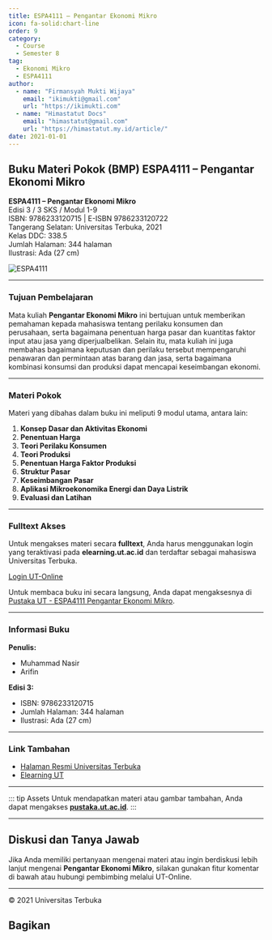```yaml
--- 
title: ESPA4111 – Pengantar Ekonomi Mikro
icon: fa-solid:chart-line
order: 9
category:
  - Course
  - Semester 8
tag:
  - Ekonomi Mikro
  - ESPA4111
author:
  - name: "Firmansyah Mukti Wijaya"
    email: "ikimukti@gmail.com"
    url: "https://ikimukti.com"
  - name: "Himastatut Docs"
    email: "himastatut@gmail.com"
    url: "https://himastatut.my.id/article/"
date: 2021-01-01
--- 
```


## Buku Materi Pokok (BMP) ESPA4111 – Pengantar Ekonomi Mikro

**ESPA4111 – Pengantar Ekonomi Mikro**  
Edisi 3 / 3 SKS / Modul 1-9  
ISBN: 9786233120715 | E-ISBN 9786233120722  
Tangerang Selatan: Universitas Terbuka, 2021  
Kelas DDC: 338.5  
Jumlah Halaman: 344 halaman  
Ilustrasi: Ada (27 cm)

![ESPA4111](https://pustaka.ut.ac.id/lib/wp-content/uploads/2022/02/ESPA411103-1429x2000.jpg)

--- 

### Tujuan Pembelajaran

Mata kuliah **Pengantar Ekonomi Mikro** ini bertujuan untuk memberikan pemahaman kepada mahasiswa tentang perilaku konsumen dan perusahaan, serta bagaimana penentuan harga pasar dan kuantitas faktor input atau jasa yang diperjualbelikan. Selain itu, mata kuliah ini juga membahas bagaimana keputusan dan perilaku tersebut mempengaruhi penawaran dan permintaan atas barang dan jasa, serta bagaimana kombinasi konsumsi dan produksi dapat mencapai keseimbangan ekonomi.

--- 

### Materi Pokok

Materi yang dibahas dalam buku ini meliputi 9 modul utama, antara lain:

1. **Konsep Dasar dan Aktivitas Ekonomi**
2. **Penentuan Harga**
3. **Teori Perilaku Konsumen**
4. **Teori Produksi**
5. **Penentuan Harga Faktor Produksi**
6. **Struktur Pasar**
7. **Keseimbangan Pasar**
8. **Aplikasi Mikroekonomika Energi dan Daya Listrik**
9. **Evaluasi dan Latihan**  

--- 

### Fulltext Akses

Untuk mengakses materi secara **fulltext**, Anda harus menggunakan login yang teraktivasi pada **elearning.ut.ac.id** dan terdaftar sebagai mahasiswa Universitas Terbuka.

[Login UT-Online](http://elearning.ut.ac.id)

Untuk membaca buku ini secara langsung, Anda dapat mengaksesnya di [Pustaka UT - ESPA4111 Pengantar Ekonomi Mikro](https://pustaka.ut.ac.id/lib/espa4111-pengantar-ekonomi-mikro-edisi-3/).

--- 

### Informasi Buku

**Penulis:**  
- Muhammad Nasir  
- Arifin

**Edisi 3:**
- ISBN: 9786233120715
- Jumlah Halaman: 344 halaman
- Ilustrasi: Ada (27 cm)

--- 

### Link Tambahan

- [Halaman Resmi Universitas Terbuka](https://www.ut.ac.id)
- [Elearning UT](http://elearning.ut.ac.id)

--- 

::: tip Assets
Untuk mendapatkan materi atau gambar tambahan, Anda dapat mengakses **[pustaka.ut.ac.id](https://pustaka.ut.ac.id)**.
:::

--- 

## Diskusi dan Tanya Jawab

Jika Anda memiliki pertanyaan mengenai materi atau ingin berdiskusi lebih lanjut mengenai **Pengantar Ekonomi Mikro**, silakan gunakan fitur komentar di bawah atau hubungi pembimbing melalui UT-Online.

--- 

<footer>
  <p>© 2021 Universitas Terbuka</p>
</footer>


## Bagikan
<Share colorful />
<GitContributors />
<GitChangelog />